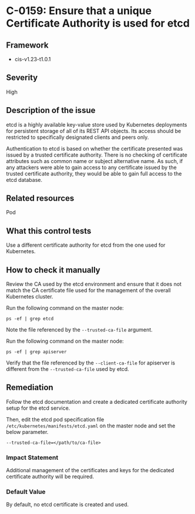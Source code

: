 # C-0159: Ensure that a unique Certificate Authority is used for etcd

## Framework
* cis-v1.23-t1.0.1
 
## Severity
High

## Description of the issue
etcd is a highly available key-value store used by Kubernetes deployments for persistent storage of all of its REST API objects. Its access should be restricted to specifically designated clients and peers only.

 Authentication to etcd is based on whether the certificate presented was issued by a trusted certificate authority. There is no checking of certificate attributes such as common name or subject alternative name. As such, if any attackers were able to gain access to any certificate issued by the trusted certificate authority, they would be able to gain full access to the etcd database.
 
## Related resources
Pod
 
## What this control tests 
Use a different certificate authority for etcd from the one used for Kubernetes.
 
## How to check it manually 
Review the CA used by the etcd environment and ensure that it does not match the CA certificate file used for the management of the overall Kubernetes cluster.

 Run the following command on the master node:

 
```
ps -ef | grep etcd

```
 Note the file referenced by the `--trusted-ca-file` argument.

 Run the following command on the master node:

 
```
ps -ef | grep apiserver

```
 Verify that the file referenced by the `--client-ca-file` for apiserver is different from the `--trusted-ca-file` used by etcd.
 
## Remediation
Follow the etcd documentation and create a dedicated certificate authority setup for the etcd service.

 Then, edit the etcd pod specification file `/etc/kubernetes/manifests/etcd.yaml` on the master node and set the below parameter.

 
```
--trusted-ca-file=</path/to/ca-file>

```
 
### Impact Statement
Additional management of the certificates and keys for the dedicated certificate authority will be required.
 
### Default Value
By default, no etcd certificate is created and used.
 
